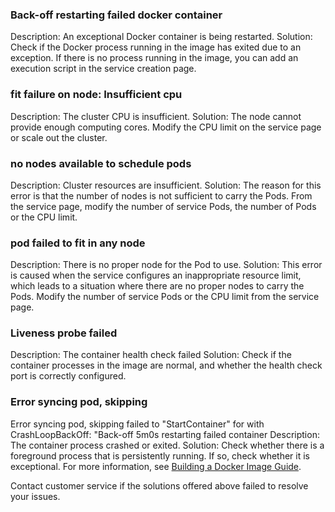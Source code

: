 ### Back-off restarting failed docker container

Description: An exceptional Docker container is being restarted.
Solution: Check if the Docker process running in the image has exited due to an exception. If there is no process running in the image, you can add an execution script in the service creation page.

### fit failure on node: Insufficient cpu

Description: The cluster CPU is insufficient.
Solution: The node cannot provide enough computing cores. Modify the CPU limit on the service page or scale out the cluster.

### no nodes available to schedule pods

Description: Cluster resources are insufficient.
Solution: The reason for this error is that the number of nodes is not sufficient to carry the Pods. From the service page, modify the number of service Pods, the number of Pods or the CPU limit.

### pod failed to fit in any node

Description: There is no proper node for the Pod to use.
Solution: This error is caused when the service configures an inappropriate resource limit, which leads to a situation where there are no proper nodes to carry the Pods. Modify the number of service Pods or the CPU limit from the service page.

### Liveness probe failed

Description: The container health check failed
Solution: Check if the container processes in the image are normal, and whether the health check port is correctly configured.

### Error syncing pod, skipping 

Error syncing pod, skipping failed to "StartContainer" for with CrashLoopBackOff: "Back-off 5m0s restarting failed container
Description: The container process crashed or exited.
Solution: Check whether there is a foreground process that is persistently running. If so, check whether it is exceptional. For more information, see [Building a Docker Image Guide](https://intl.cloud.tencent.com/document/product/457/9115).

Contact customer service if the solutions offered above failed to resolve your issues.